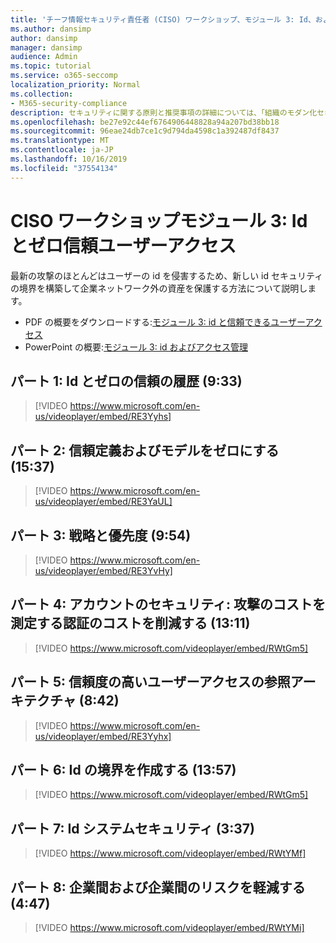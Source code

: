 ```yaml
---
title: 'チーフ情報セキュリティ責任者 (CISO) ワークショップ、モジュール 3: Id、およびアクセス管理'
ms.author: dansimp
author: dansimp
manager: dansimp
audience: Admin
ms.topic: tutorial
ms.service: o365-seccomp
localization_priority: Normal
ms.collection:
- M365-security-compliance
description: セキュリティに関する原則と推奨事項の詳細については、「組織のモダン化セキュリティ」を参照してください。
ms.openlocfilehash: be27e92c44ef6764906448828a94a207bd38bb18
ms.sourcegitcommit: 96eae24db7ce1c9d794da4598c1a392487df8437
ms.translationtype: MT
ms.contentlocale: ja-JP
ms.lasthandoff: 10/16/2019
ms.locfileid: "37554134"
---
```

# <a name="ciso-workshop-module-3-identity-and-zero-trust-user-access"></a>CISO ワークショップモジュール 3: Id とゼロ信頼ユーザーアクセス

最新の攻撃のほとんどはユーザーの id を侵害するため、新しい id セキュリティの境界を構築して企業ネットワーク外の資産を保護する方法について説明します。

- PDF の概要をダウンロードする:[モジュール 3: id と信頼できるユーザーアクセス](../media/ciso-workshop-3-identity-and-zero-trust-user-access.pdf)
- PowerPoint の概要:[モジュール 3: id およびアクセス管理](../media/ciso-workshop-3-identity-and-zero-trust-user-access.pptx)

## <a name="part-1-identity-and-zero-trust-history-933"></a>パート 1: Id とゼロの信頼の履歴 (9:33)

> [!VIDEO https://www.microsoft.com/en-us/videoplayer/embed/RE3Yyhs]

## <a name="part-2-zero-trust-definition-and-models-1537"></a>パート 2: 信頼定義およびモデルをゼロにする (15:37)

> [!VIDEO https://www.microsoft.com/en-us/videoplayer/embed/RE3YaUL]

## <a name="part-3-strategy-and-priorities-954"></a>パート 3: 戦略と優先度 (9:54)

> [!VIDEO https://www.microsoft.com/en-us/videoplayer/embed/RE3YvHy]

## <a name="part-4-account-security-measuring-cost-of-attack-password-less-authentication-1311"></a>パート 4: アカウントのセキュリティ: 攻撃のコストを測定する認証のコストを削減する (13:11)

> [!VIDEO https://www.microsoft.com/videoplayer/embed/RWtGm5]

##  <a name="part-5-zero-trust-user-access-reference-architecture-842"></a>パート 5: 信頼度の高いユーザーアクセスの参照アーキテクチャ (8:42)

> [!VIDEO https://www.microsoft.com/en-us/videoplayer/embed/RE3Yyhx]

##  <a name="part-6-build-an-identity-perimeter-1357"></a>パート 6: Id の境界を作成する (13:57)

> [!VIDEO https://www.microsoft.com/videoplayer/embed/RWtGm5]

## <a name="part-7-identity-system-security-337"></a>パート 7: Id システムセキュリティ (3:37)

> [!VIDEO https://www.microsoft.com/videoplayer/embed/RWtYMf]

##  <a name="part-8-lowering-risk-using-business-to-business-and-business-to-customer-447"></a>パート 8: 企業間および企業間のリスクを軽減する (4:47)

> [!VIDEO https://www.microsoft.com/videoplayer/embed/RWtYMi]